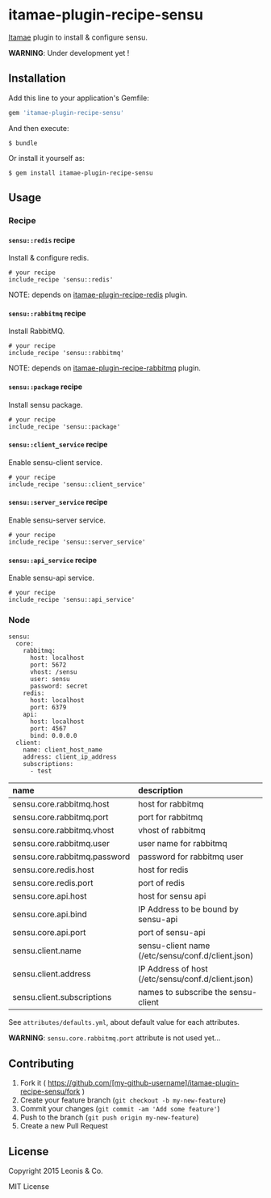 # itamae-plugin-recipe-sensu

[Itamae](https://github.com/itamae-kitchen/itamae) plugin to install & configure sensu.

**WARNING**: Under development yet !

## Installation

Add this line to your application's Gemfile:

```ruby
gem 'itamae-plugin-recipe-sensu'
```

And then execute:

    $ bundle

Or install it yourself as:

    $ gem install itamae-plugin-recipe-sensu

## Usage

### Recipe

#### `sensu::redis` recipe

Install & configure redis.

```
# your recipe
include_recipe 'sensu::redis'
```

NOTE: depends on [itamae-plugin-recipe-redis](https://github.com/leonis/itamae-plugin-recipe-redis) plugin.

#### `sensu::rabbitmq` recipe

Install RabbitMQ.

```
# your recipe
include_recipe 'sensu::rabbitmq'
```

NOTE: depends on [itamae-plugin-recipe-rabbitmq](https://github.com/leonis/itamae-plugin-recipe-rabbitmq) plugin.

#### `sensu::package` recipe

Install sensu package.

```
# your recipe
include_recipe 'sensu::package'
```

#### `sensu::client_service` recipe

Enable sensu-client service.

```
# your recipe
include_recipe 'sensu::client_service'
```

#### `sensu::server_service` recipe

Enable sensu-server service.

```
# your recipe
include_recipe 'sensu::server_service'
```

#### `sensu::api_service` recipe

Enable sensu-api service.

```
# your recipe
include_recipe 'sensu::api_service'
```

### Node

```
sensu:
  core:
    rabbitmq:
      host: localhost
      port: 5672
      vhost: /sensu
      user: sensu
      password: secret
    redis:
      host: localhost
      port: 6379
    api:
      host: localhost
      port: 4567
      bind: 0.0.0.0
  client:
    name: client_host_name
    address: client_ip_address
    subscriptions:
      - test
```

| name | description |
|:-----------------------------|:-------------------------------|
| sensu.core.rabbitmq.host     | host for rabbitmq |
| sensu.core.rabbitmq.port     | port for rabbitmq |
| sensu.core.rabbitmq.vhost    | vhost of rabbitmq |
| sensu.core.rabbitmq.user     | user name for rabbitmq |
| sensu.core.rabbitmq.password | password for rabbitmq user |
| sensu.core.redis.host        | host for redis |
| sensu.core.redis.port        | port of redis |
| sensu.core.api.host          | host for sensu api |
| sensu.core.api.bind          | IP Address to be bound by sensu-api |
| sensu.core.api.port          | port of sensu-api |
| sensu.client.name            | sensu-client name (/etc/sensu/conf.d/client.json) |
| sensu.client.address         | IP Address of host (/etc/sensu/conf.d/client.json) |
| sensu.client.subscriptions   | names to subscribe the sensu-client |

See `attributes/defaults.yml`, about default value for each attributes.

**WARNING**: `sensu.core.rabbitmq.port` attribute is not used yet...

## Contributing

1. Fork it ( https://github.com/[my-github-username]/itamae-plugin-recipe-sensu/fork )
2. Create your feature branch (`git checkout -b my-new-feature`)
3. Commit your changes (`git commit -am 'Add some feature'`)
4. Push to the branch (`git push origin my-new-feature`)
5. Create a new Pull Request

## License

Copyright 2015 Leonis & Co.

MIT License
